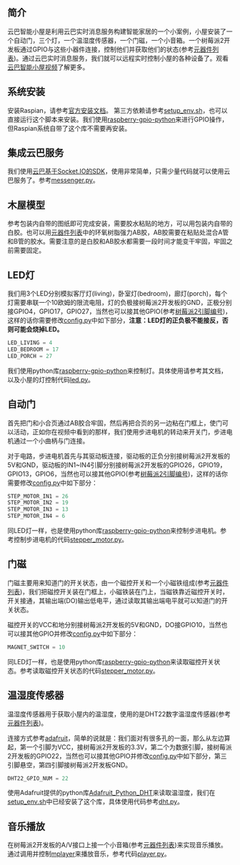 简介
--------

云巴智能小屋是利用云巴实时消息服务构建智能家居的一个小案例，小屋安装了一个自动门，三个灯，一个温湿度传感器，一个门磁，一个小音箱。一个树莓派2开发板通过GPIO与这些小器件连接，控制他们并获取他们的状态(参考[元器件列表][1])。通过云巴实时消息服务，我们就可以远程实时控制小屋的各种设备了。观看[云巴智能小屋视频][2]了解更多。

系统安装
--------

安装Raspian，请参考[官方安装文档][3]。
第三方依赖请参考[setup_env.sh][4]，也可以直接运行这个脚本来安装。我们使用[raspberry-gpio-python][5]来进行GPIO操作，但Raspian系统自带了这个库不需要再安装。

集成云巴服务
--------

我们使用[云巴基于Socket.IO的SDK][6]，使用非常简单，只需少量代码就可以使用云巴服务了。参考[messenger.py][7]。

木屋模型
--------

参考包装内自带的图纸即可完成安装，需要胶水粘贴的地方，可以用包装内自带的白胶。也可以用[元器件列表][1]中的环氧树脂强力AB胶，AB胶需要在粘贴处混合A管和B管的胶水。需要注意的是白胶和AB胶水都需要一段时间才能变干牢固，牢固之前需要固定。

LED灯
--------

我们用3个LED分别模拟客厅灯(living)，卧室灯(bedroom)，廊灯(porch)，每个灯需要串联一个10欧姆的限流电阻，灯的负极接树莓派2开发板的GND，正极分别接GPIO4，GPIO17，GPIO27，当然也可以接其他GPIO(参考[树莓派2引脚编号][8])，这样的话你需要修改[config.py][9]中如下部分，**注意：LED灯的正负极不能接反，否则可能会烧掉LED。**
```python
LED_LIVING = 4
LED_BEDROOM = 17
LED_PORCH = 27
```

我们使用python库[raspberry-gpio-python][10]来控制灯。具体使用请参考其文档，以及小屋的灯控制代码[led.py][11]。

自动门
--------

首先把门和小合页通过AB胶合牢固，然后再把合页的另一边粘在门框上，使门可以活动，正如你在视频中看到的那样，我们使用步进电机的转动来开关门，步进电机通过一个小曲柄与门连接。

对于电路，步进电机首先与其驱动板连接，驱动板的正负分别接树莓派2开发板的5V和GND，驱动板的IN1~IN4引脚分别接树莓派2开发板的GPIO26，GPIO19，GPIO13，GPIO6，当然也可以接其他GPIO(参考[树莓派2引脚编号][8])，这样的话你需要修改[config.py][9]中如下部分：
```python
STEP_MOTOR_IN1 = 26
STEP_MOTOR_IN2 = 19
STEP_MOTOR_IN3 = 13
STEP_MOTOR_IN4 = 6
```

同LED灯一样，也是使用python库[raspberry-gpio-python][10]来控制步进电机。参考控制步进电机的代码[stepper_motor.py][12]。

门磁
--------

门磁主要用来知道门的开关状态，由一个磁控开关和一个小磁铁组成(参考[元器件列表][1])，我们把磁控开关装在门框上，小磁铁装在门上，当磁铁靠近磁控开关时，开关接通，其输出端(DO)输出低电平，通过读取其输出端电平就可以知道门的开关状态。

磁控开关的VCC和地分别接树莓派2开发板的5V和GND，DO接GPIO10，当然也可以接其他GPIO并修改[config.py][9]中如下部分：
```python
MAGNET_SWITCH = 10
```

同LED灯一样，也是使用python库[raspberry-gpio-python][10]来读取磁控开关状态。参考读取磁控开关状态的代码[stepper_motor.py][13]。

温湿度传感器
--------

温湿度传感器用于获取小屋内的温湿度，使用的是DHT22数字温湿度传感器(参考[元器件列表][1])。

连接方式参考[adafruit][14]，简单的说就是：我们面对有很多孔的一面，那么从左边算起，第一个引脚为VCC，接树莓派2开发板的3.3V，第二个为数据引脚，接树莓派2开发板的GPIO22，当然也可以接其他GPIO并修改[config.py][9]中如下部分，第三引脚悬空，第四引脚接树莓派2开发板GND。
```python
DHT22_GPIO_NUM = 22
```

使用Adafruit提供的python库[Adafruit_Python_DHT][15]来读取温湿度，我们在[setup_env.sh][4]中已经安装了这个库，具体使用代码参考[dht.py][16]。

音乐播放
------

在树莓派2开发板的A/V接口上接一个小音箱(参考[元器件列表][1])来实现音乐播放。通过调用并控制[mplayer][17]来播放音乐，参考代码[player.py][18]。


[1]: https://github.com/yunbademo/yunba-smarthome/blob/master/doc/purchase_list.md
[2]: http://yunba.io
[3]: https://www.raspberrypi.org/documentation/installation/installing-images/README.md
[4]: https://github.com/yunbademo/yunba-smarthome/blob/master/setup_env.sh
[5]: http://sourceforge.net/p/raspberry-gpio-python/wiki/Examples/
[6]: http://yunba.io/docs2/socket.io_API/
[7]: https://github.com/yunbademo/yunba-smarthome/blob/master/messenger.py
[8]: https://www.raspberrypi.org/documentation/usage/gpio-plus-and-raspi2/
[9]: https://github.com/yunbademo/yunba-smarthome/blob/master/config.py
[10]: http://sourceforge.net/p/raspberry-gpio-python/wiki/Examples/
[11]: https://github.com/yunbademo/yunba-smarthome/blob/master/led.py
[12]: https://github.com/yunbademo/yunba-smarthome/blob/master/stepper_motor.py
[13]: https://github.com/yunbademo/yunba-smarthome/blob/master/magnet_sw.py
[14]: https://www.adafruit.com/products/385
[15]: https://github.com/adafruit/Adafruit_Python_DHT
[16]: https://github.com/yunbademo/yunba-smarthome/blob/master/dht.py
[17]: http://www.mplayerhq.hu/
[18]: https://github.com/yunbademo/yunba-smarthome/blob/master/player.py
